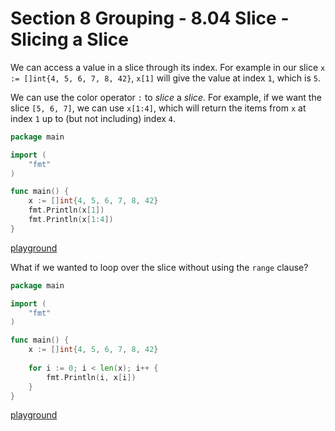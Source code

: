 # Section 8 Grouping - 8.04 Slice - Slicing a Slice   
  
We can access a value in a slice through its index. For example in our slice `x := []int{4, 5, 6, 7, 8, 42}`, `x[1]` will give the value at index `1`, which is `5`.  
  
We can use the color operator `:` to _slice_ a _slice_. For example, if we want the slice `[5, 6, 7]`, we can use `x[1:4]`, which will return the items from `x` at index `1` up to (but not including) index `4`.  
  
```go
package main

import (
	"fmt"
)

func main() {
	x := []int{4, 5, 6, 7, 8, 42}
	fmt.Println(x[1])
	fmt.Println(x[1:4])
}

```
[playground](https://play.golang.org/p/_MAK-UKjyk)  
  
What if we wanted to loop over the slice without using the `range` clause?  
  
```go
package main

import (
	"fmt"
)

func main() {
	x := []int{4, 5, 6, 7, 8, 42}
	
	for i := 0; i < len(x); i++ {
		fmt.Println(i, x[i])
	}
}

```
  
[playground](https://play.golang.org/p/i2gBIXJPI2)  

